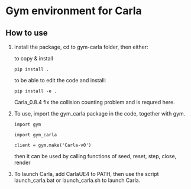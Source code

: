# Gym environment for Carla

## How to use

1. install the package, cd to gym-carla folder, then either:

    to copy & install

    ```
    pip install .
    ```

    to be able to edit the code and install:

    ```
    pip install -e . 
    ```
    Carla_0.8.4 fix the collision counting problem and is requred here. 

2. To use, import the gym_carla package in the code, together with gym. 

    
    ```
    import gym
    ```
    
    ```
    import gym_carla
    ```
    
    ```
    client = gym.make('Carla-v0')
    ```
    
    then it can be used by calling functions of seed, reset, step, close, render
    

3. To launch Carla, add CarlaUE4 to PATH, then use the script launch_carla.bat or launch_carla.sh to launch Carla.
